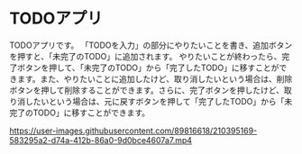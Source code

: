# TODOアプリ
TODOアプリです。
「TODOを入力」の部分にやりたいことを書き、追加ボタンを押すと、「未完了のTODO」に追加されます。
やりたいことが終わったら、完了ボタンを押して、「未完了のTODO」から「完了したTODO」に移すことができます。また、やりたいことに追加したけど、取り消したいという場合は、削除ボタンを押して削除することができます。さらに、完了ボタンを押したけど、取り消したいという場合は、元に戻すボタンを押して「完了したTODO」から「未完了のTODO」に移すことができます。

https://user-images.githubusercontent.com/89816618/210395169-583295a2-d74a-412b-86a0-9d0bce4607a7.mp4
